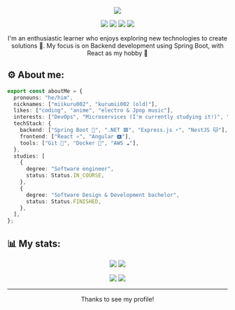 <!--IMG-->
<p align="center">
  <img src="https://github.com/miikuru002/miikuru002/assets/38484391/211f597b-0b5b-426b-80b8-26e7ac28f158" />
</p>

<!--BADGES-->
<p align="center">
 <img src="https://komarev.com/ghpvc/?username=kurumii002&style=flat-square" />
 <img src="https://badges.pufler.dev/years/miikuru002?style=flat-square&color=orange" />
 <img src="https://badges.pufler.dev/repos/miikuru002?style=flat-square&color=yellow" />
 <img src="https://badges.pufler.dev/commits/monthly/miikuru002?style=flat-square" />
</p>

<p align="center">
  I'm an enthusiastic learner who enjoys exploring new technologies to create solutions 💫. My focus is on Backend development using Spring Boot, with React as my hobby 💖
</p>

## ⚙️ About me: 
``` ts
export const aboutMe = {
  pronouns: "he/him",
  nicknames: ["miikuru002", "kurumii002 (old)"],
  likes: ["coding", "anime", "electro & Jpop music"],
  interests: ["DevOps", "Microservices (I'm currently studying it!)", "ML & IA", "Cooking"],
  techStack: {
    backend: ["Spring Boot 🍃", ".NET 🟪", "Express.js ⚡", "NestJS 🐱"],
    frontend: ["React ⚛️", "Angular 🅰️"],
    tools: ["Git 🔱", "Docker 🐋", "AWS ☁️"],
  },
  studies: [
    {
      degree: "Software engineer",
      status: Status.IN_COURSE,
    },
    {
      degree: "Software Design & Development bachelor",
      status: Status.FINISHED,
    },
  ],
};
```

## 📊 My stats:
<p align="center">
  <img src="https://github-readme-stats.vercel.app/api?username=miikuru002&show_icons=true&theme=tokyonight&line_height=30" />
  <img src="https://github-readme-stats.vercel.app/api/top-langs/?username=miikuru002&hide=html,css,blade,php&theme=tokyonight" />
</p>

<p align="center">
  <img src="https://github-readme-streak-stats.herokuapp.com/?user=miikuru002&theme=tokyonight"/>
  <img src="https://lanyard.cnrad.dev/api/381932275945963521"/>
</p>

<hr>
<p align="center">Thanks to see my profile!</p>
